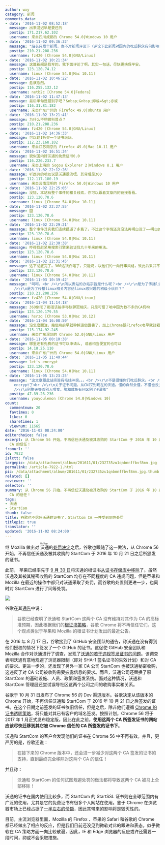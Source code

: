 ```yaml
---
author: wxy
category: 新闻
comments_data:
- date: '2016-11-02 08:52:18'
  message: 出来混迟早是要还的
  postip: 171.217.62.102
  username: 来自四川成都的 Chrome 54.0|Windows 10 用户
- date: '2016-11-02 09:36:32'
  message: "站长只发个新闻，也不对新闻评论下（评论下此新闻对国内的吃瓜群众有何影响，或者有何可能的影响。。）<br />\r\n呵呵"
  postip: 210.21.208.236
  username: fz420 [Chrome 54.0|GNU/Linux]
- date: '2016-11-02 10:21:34'
  message: 这篇新闻是我写的。我下面评论了啊。其实一句话，尽快更换保平安。
  postip: 123.120.74.12
  username: linux [Chrome 54.0|Mac 10.11]
- date: '2016-11-02 10:46:22'
  message: 愈演愈烈。
  postip: 116.255.132.12
  username: netb2c [Chrome 54.0|Fedora]
- date: '2016-11-02 11:47:13'
  message: 最后半句是错别字吧？&nbsp;&nbsp;抑或=&gt;亦或
  postip: 116.31.81.182
  username: 来自广东广州的 Firefox 49.0|Ubuntu 用户
- date: '2016-11-02 13:21:41'
  message: 为什么不稍微科普点？
  postip: 210.21.208.236
  username: fz420 [Chrome 54.0|GNU/Linux]
- date: '2016-11-02 14:36:33'
  message: 可以趁1折买一个证书玩玩。
  postip: 112.23.168.102
  username: 来自江苏南京的 Firefox 49.0|Mac 10.11 用户
- date: '2016-11-02 16:51:34'
  message: 貌似国内好沃通的免费证书0.0
  postip: 116.226.233.7
  username: 来自上海的 Sogou Explorer 2|Windows 8.1 用户
- date: '2016-11-02 22:12:26'
  message: 听西贝的喷友说是沃通很流氓，其背后是360
  postip: 112.117.180.19
  username: 来自云南昆明的 Firefox 50.0|Windows 10 用户
- date: '2016-11-02 22:25:05'
  message: 没错，本站有整个事件的相关线索，你可以跟着文章内的链接看看。
  postip: 123.120.78.6
  username: linux [Chrome 54.0|Mac 10.11]
- date: '2016-11-02 22:27:55'
  message: 囧
  postip: 123.120.78.6
  username: linux [Chrome 54.0|Mac 10.11]
- date: '2016-11-02 22:29:21'
  message: 整个事件其实我们连续报道了多篇了。不过这个事情还真没法再明白说了——明白的人自然明白其危害，不明白的人其实也根本不会意识到其危害。
  postip: 123.120.78.6
  username: linux [Chrome 54.0|Mac 10.11]
- date: '2016-11-02 22:30:38'
  message: 吓得我赶紧用搜索引擎来验证我几十年来的用法。
  postip: 123.120.78.6
  username: linux [Chrome 54.0|Mac 10.11]
- date: '2016-11-02 22:31:45'
  message: 这下彻底完了。360这钱白瞎了，只能说，以他们的一向行事风格，致此后果并不意外。
  postip: 123.120.78.6
  username: linux [Chrome 54.0|Mac 10.11]
- date: '2016-11-03 10:39:42'
  message: "呵呵，<br />\r\n所以贵站的办站宗旨是什么呢？<br />\r\n是为了传播linux相关内容给精通系统、安全、网络各方面知识点的小伙伴？<br
    />\r\n是为了传播linux相关内容给linux感兴趣的初级小伙伴？"
  postip: 210.21.208.236
  username: fz420 [Chrome 54.0|GNU/Linux]
- date: '2016-11-04 11:14:18'
  message: 360倒闭了都活该拍手称快弹冠相庆，只是可惜了咱中国为数不多的CA机构
  postip: 123.120.179.55
  username: hsrzq [Chrome 53.0|Mac 10.12]
- date: '2016-11-04 16:08:50'
  message: 沒怎麼關注，幾個月前早就幹掉這個證書了，加上Chrome跟Firefox老早就封殺了，至少對一般用戶來說沒什麼影響。這貨走CNZZ老路罷了，忽悠不了誰。
  postip: 115.174.92.245
  username: 来自广东深圳的 Chrome 52.0|GNU/Linux 用户
- date: '2016-11-05 00:10:38'
  message: 哪里还有免费的证书可以申请么, 或者相当便宜的也可以
  postip: 14.18.25.110
  username: 来自广东广州的 Chrome 54.0|GNU/Linux 用户
- date: '2016-11-05 11:40:44'
  message: let's encrypt
  postip: 123.120.78.6
  username: linux [Chrome 54.0|Mac 10.11]
- date: '2016-11-05 13:23:25'
  message: "这文章跟此站宗旨有毛线冲突。。。<br />\r\n不是很懂你们吃瓜群众。<br />\r\n像我，在此站和freebuf抛出沃通证书问题的时候就把自己个人博客上的startcom证书给换成了let's
    encrypt了<br />\r\n关于证书问题，从CNZZ到现在的沃通，懂的自然会懂，不懂也没关系，正常上网并没有什么影响。<br />\r\n<br />\r\n你想了解证书的危害可以翻翻freebuf等网站的历史文章，很详细也很方便，善用搜索引擎，自己动手丰衣足食。<br
    />\r\n别整天等着别人喂食，那和咸鱼有何区别？#滑稽"
  postip: 47.89.26.236
  username: youyoulemon [Chrome 54.0|Windows 10]
count:
  commentnum: 20
  favtimes: 0
  likes: 0
  sharetimes: 1
  viewnum: 11665
date: '2016-11-02 08:24:00'
editorchoice: false
excerpt: 从 Chrome 56 开始，不再信任沃通及被其收购的 StartCom 于 2016 年 10 月 21 日之后所颁发的证书，直到最终完全移除对这两个
  CA 的信任！
fromurl: ''
id: 7922
islctt: false
largepic: /data/attachment/album/201611/01/232735zu1qnbnnffbvf8mn.jpg
permalink: /article-7922-1.html
pic: /data/attachment/album/201611/01/232735zu1qnbnnffbvf8mn.jpg.thumb.jpg
related: []
reviewer: ''
selector: ''
summary: 从 Chrome 56 开始，不再信任沃通及被其收购的 StartCom 于 2016 年 10 月 21 日之后所颁发的证书，直到最终完全移除对这两个
  CA 的信任！
tags:
- 沃通
- StartCom
thumb: false
title: 谷歌也不信任沃通的证书了，StartCom CA 一并受到同等处罚
titlepic: true
translator: ''
updated: '2016-11-02 08:24:00'
---
```


继 Mozilla 做出对<ruby> 沃通 <rp>  （ </rp> <rt>  WoSign </rt> <rp>  ） </rp></ruby>的[处罚决定](/article-7898-1.html)之后，谷歌也跟随了这一做法，从 Chrome 56 开始，不再信任沃通及被其收购的 StartCom 于 2016 年 10 月 21 日之后所颁发的证书。


此前， 苹果已经率先于 [9 月 30 日](https://support.apple.com/en-us/HT204132)将沃通的根证书[从证书存储库中移除](/article-7846-1.html)了。虽然沃通及其被其秘密收购的 StartCom 均存在不同程度的 CA 违规问题，但是苹果和 Mozilla 在最近的操作中都只对沃通采取了处罚，而谷歌的处置则更进一步，也同时对 StartCom 进行了同等处罚。


![](/data/attachment/album/201611/01/232735zu1qnbnnffbvf8mn.jpg)


谷歌在其[通告](https://security.googleblog.com/2016/10/distrusting-wosign-and-startcom.html)中说：



> 
> 谷歌已经查明了沃通和 StartCom 这两个 CA 没有维持对其作为 CA 的高标准预期，因此根据我们的[根证书策略](https://www.chromium.org/Home/chromium-security/root-ca-policy#TOC-Removal-of-Trust)，谷歌 Chrome 将不再信任它们。这个观点类似于苹果和 Mozilla 的根证书计划发出的最近公告。
> 
> 
> 


在 2016 年 8 月 17 日，谷歌接到了 GitHub 安全团队的通告，称沃通在没有得到他们授权的情况下签发了一个 GitHub 的证书。这促使 GitHub 安全团队和 Mozilla 合作对沃通进行了调查，发现了[沃通的若干违规签发证书的问题](https://wiki.mozilla.org/CA:WoSign_Issues)。该调查表明沃通有意地规避了浏览器限制（即对 SHA-1 签名证书的失效计划）和对 CA 的要求。更进一步的，还发现了另外一家 CA 公司 StartCom 也被沃通秘密收购，这违反了对 CA 公司被收购需要披露信息的要求。而且，沃通公司还替换了原 StartCom 的基础设施、人员、政策和签发系统。面对这种情况，沃通和 StartCom 管理层还尝试误导社区这两个公司之间的收购事实和关系。


谷歌于 10 月 31 日发布了 Chrome 56 的 Dev 渠道版本。谷歌决定从该版本的 Chrome 开始，不再信任沃通和 StartCom 于 2016 年 10 月 21 日之后签发的证书。在这个日期之前签发的证书依旧信任，但是之后，除非他们遵循 [Chrome 的证书透明策略](https://www.chromium.org/Home/chromium-security/root-ca-policy/CTPolicyMay2016edition.pdf?attredirects=0)，将只能对其已有客户的域名签发。按照计划，Chrome 56 将于 2017 年 1 月正式发布稳定版，因此在此之前，**使用这两个 CA 所签发证书的网站应该尽快迁移到其它被 Chrome 信任的 CA 所签发的证书下**。


沃通和 StartCom 的客户会发现他们的证书在 Chrome 56 中不再有效。并且，更严厉的是，谷歌还说：



> 
> 在接下来的 Chrome 版本中，还会进一步减少对这两个 CA 签发的证书的支持，直到最终完全移除对这两个 CA 的信任！
> 
> 
> 


并且称：



> 
> 沃通和 StartCom 的任何试图规避处罚的做法都将导致这两个 CA 被马上全部移除！
> 
> 
> 


沃通的证书在国内使用比较多，而 StartCom 的 StartSSL 证书则在全球范围内有广泛的使用，尤其是它的免费证书有很多个人网站在使用。鉴于 Chrome 在浏览器市场上已经占据了[一半左右的份额](/article-7534-1.html)，因此其带来的影响将是毁灭性的。


目前，主流浏览器里面，Mozilla 的 Firefox 、苹果的 Safari 和谷歌的 Chrome 都已经做出了相应的反应，但是我们目前还没见到微软对此的跟进和表态。似乎微软在 CA 策略方面一向比较散漫，因此，IE 和 Edge 浏览器的反应或许还需要一段时间，抑或不会采取措施。